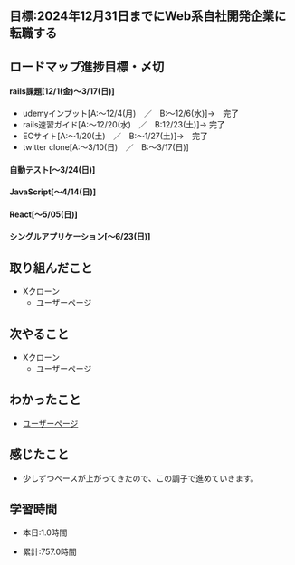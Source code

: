 ## 目標:2024年12月31日までにWeb系自社開発企業に転職する

## ロードマップ進捗目標・〆切
#### rails課題[12/1(金)～3/17(日)]
* udemyインプット[A:～12/4(月)　／　B:～12/6(水)]→　完了
* rails速習ガイド[A:～12/20(水)　／　B:12/23(土)]→  完了
* ECサイト[A:～1/20(土)　／　B:～1/27(土)]→　完了
* twitter clone[A:～3/10(日)　／　B:～3/17(日)]

#### 自動テスト[～3/24(日)]
#### JavaScript[～4/14(日)]
#### React[～5/05(日)]
#### シングルアプリケーション[～6/23(日)]


## 取り組んだこと
- Xクローン
  - ユーザーページ


## 次やること
- Xクローン
  - ユーザーページ
  
## わかったこと
* [ユーザーページ](https://cherry-beat-86e.notion.site/rails-1db9ebae76514723818924d3d0405272?pvs=4)



## 感じたこと
* 少しずつペースが上がってきたので、この調子で進めていきます。

## 学習時間
- 本日:1.0時間

- 累計:757.0時間
